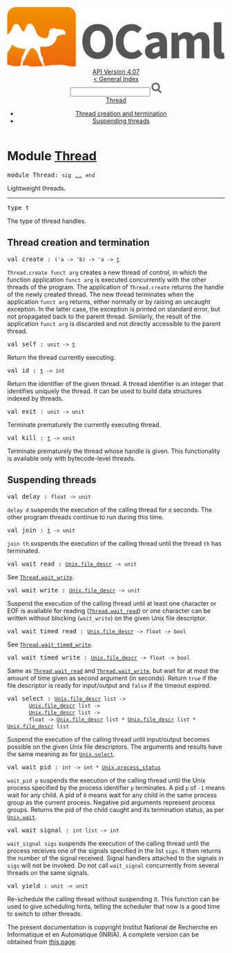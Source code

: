 <!-- ((! set title API !)) ((! set documentation !)) ((! set api !)) ((! set nobreadcrumb !)) -->
<div class="api"><header><nav class="toc brand"><a class="brand" href="https://ocaml.org/"><img src="colour-logo-gray.svg" class="svg" alt="OCaml"></a></nav><nav class="toc"><div class="toc_version"><a href="/docs" id="version-select">API Version 4.07</a></div><a href="index.html">&lt; General Index</a><div class="api_search"><input type="text" name="apisearch" id="api_search" oninput="mySearch(false);" onkeypress="this.oninput();" onclick="this.oninput();" onpaste="this.oninput();">
<img src="search_icon.svg" alt="Search" class="svg" onclick="mySearch(false)"></div>
<div id="search_results"></div><div class="toc_title"><a href="#top">Thread</a></div><ul><li><a href="#1_Threadcreationandtermination">Thread creation and termination</a></li><li><a href="#1_Suspendingthreads">Suspending threads</a></li></ul></nav></header>

<h1>Module <a href="type_Thread.html">Thread</a></h1>

<pre><span id="MODULEThread"><span class="keyword">module</span> Thread</span>: <code class="code"><span class="keyword">sig</span></code> <a href="Thread.html">..</a> <code class="code"><span class="keyword">end</span></code></pre><div class="info module top">
<div class="info-desc">
<p>Lightweight threads.</p>
</div>
</div>
<hr width="100%">

<pre><span id="TYPEt"><span class="keyword">type</span> <code class="type"></code>t</span> </pre>
<div class="info ">
<div class="info-desc">
<p>The type of thread handles.</p>
</div>
</div>

<h2 id="1_Threadcreationandtermination">Thread creation and termination</h2>
<pre><span id="VALcreate"><span class="keyword">val</span> create</span> : <code class="type">('a -&gt; 'b) -&gt; 'a -&gt; <a href="Thread.html#TYPEt">t</a></code></pre><div class="info ">
<div class="info-desc">
<p><code class="code"><span class="constructor">Thread</span>.create&nbsp;funct&nbsp;arg</code> creates a new thread of control,
   in which the function application <code class="code">funct&nbsp;arg</code>
   is executed concurrently with the other threads of the program.
   The application of <code class="code"><span class="constructor">Thread</span>.create</code>
   returns the handle of the newly created thread.
   The new thread terminates when the application <code class="code">funct&nbsp;arg</code>
   returns, either normally or by raising an uncaught exception.
   In the latter case, the exception is printed on standard error,
   but not propagated back to the parent thread. Similarly, the
   result of the application <code class="code">funct&nbsp;arg</code> is discarded and not
   directly accessible to the parent thread.</p>
</div>
</div>

<pre><span id="VALself"><span class="keyword">val</span> self</span> : <code class="type">unit -&gt; <a href="Thread.html#TYPEt">t</a></code></pre><div class="info ">
<div class="info-desc">
<p>Return the thread currently executing.</p>
</div>
</div>

<pre><span id="VALid"><span class="keyword">val</span> id</span> : <code class="type"><a href="Thread.html#TYPEt">t</a> -&gt; int</code></pre><div class="info ">
<div class="info-desc">
<p>Return the identifier of the given thread. A thread identifier
   is an integer that identifies uniquely the thread.
   It can be used to build data structures indexed by threads.</p>
</div>
</div>

<pre><span id="VALexit"><span class="keyword">val</span> exit</span> : <code class="type">unit -&gt; unit</code></pre><div class="info ">
<div class="info-desc">
<p>Terminate prematurely the currently executing thread.</p>
</div>
</div>

<pre><span id="VALkill"><span class="keyword">val</span> kill</span> : <code class="type"><a href="Thread.html#TYPEt">t</a> -&gt; unit</code></pre><div class="info ">
<div class="info-desc">
<p>Terminate prematurely the thread whose handle is given.
   This functionality is available only with bytecode-level threads.</p>
</div>
</div>
<h2 id="1_Suspendingthreads">Suspending threads</h2>
<pre><span id="VALdelay"><span class="keyword">val</span> delay</span> : <code class="type">float -&gt; unit</code></pre><div class="info ">
<div class="info-desc">
<p><code class="code">delay&nbsp;d</code> suspends the execution of the calling thread for
   <code class="code">d</code> seconds. The other program threads continue to run during
   this time.</p>
</div>
</div>

<pre><span id="VALjoin"><span class="keyword">val</span> join</span> : <code class="type"><a href="Thread.html#TYPEt">t</a> -&gt; unit</code></pre><div class="info ">
<div class="info-desc">
<p><code class="code">join&nbsp;th</code> suspends the execution of the calling thread
   until the thread <code class="code">th</code> has terminated.</p>
</div>
</div>

<pre><span id="VALwait_read"><span class="keyword">val</span> wait_read</span> : <code class="type"><a href="Unix.html#TYPEfile_descr">Unix.file_descr</a> -&gt; unit</code></pre><div class="info ">
<div class="info-desc">
<p>See <a href="Thread.html#VALwait_write"><code class="code"><span class="constructor">Thread</span>.wait_write</code></a>.</p>
</div>
</div>

<pre><span id="VALwait_write"><span class="keyword">val</span> wait_write</span> : <code class="type"><a href="Unix.html#TYPEfile_descr">Unix.file_descr</a> -&gt; unit</code></pre><div class="info ">
<div class="info-desc">
<p>Suspend the execution of the calling thread until at least
   one character or EOF is available for reading (<a href="Thread.html#VALwait_read"><code class="code"><span class="constructor">Thread</span>.wait_read</code></a>) or
   one character can be written without blocking (<code class="code">wait_write</code>)
   on the given Unix file descriptor.</p>
</div>
</div>

<pre><span id="VALwait_timed_read"><span class="keyword">val</span> wait_timed_read</span> : <code class="type"><a href="Unix.html#TYPEfile_descr">Unix.file_descr</a> -&gt; float -&gt; bool</code></pre><div class="info ">
<div class="info-desc">
<p>See <a href="Thread.html#VALwait_timed_write"><code class="code"><span class="constructor">Thread</span>.wait_timed_write</code></a>.</p>
</div>
</div>

<pre><span id="VALwait_timed_write"><span class="keyword">val</span> wait_timed_write</span> : <code class="type"><a href="Unix.html#TYPEfile_descr">Unix.file_descr</a> -&gt; float -&gt; bool</code></pre><div class="info ">
<div class="info-desc">
<p>Same as <a href="Thread.html#VALwait_read"><code class="code"><span class="constructor">Thread</span>.wait_read</code></a> and <a href="Thread.html#VALwait_write"><code class="code"><span class="constructor">Thread</span>.wait_write</code></a>, but wait for at most
   the amount of time given as second argument (in seconds).
   Return <code class="code"><span class="keyword">true</span></code> if the file descriptor is ready for input/output
   and <code class="code"><span class="keyword">false</span></code> if the timeout expired.</p>
</div>
</div>

<pre><span id="VALselect"><span class="keyword">val</span> select</span> : <code class="type"><a href="Unix.html#TYPEfile_descr">Unix.file_descr</a> list -&gt;<br>       <a href="Unix.html#TYPEfile_descr">Unix.file_descr</a> list -&gt;<br>       <a href="Unix.html#TYPEfile_descr">Unix.file_descr</a> list -&gt;<br>       float -&gt; <a href="Unix.html#TYPEfile_descr">Unix.file_descr</a> list * <a href="Unix.html#TYPEfile_descr">Unix.file_descr</a> list * <a href="Unix.html#TYPEfile_descr">Unix.file_descr</a> list</code></pre><div class="info ">
<div class="info-desc">
<p>Suspend the execution of the calling thread until input/output
   becomes possible on the given Unix file descriptors.
   The arguments and results have the same meaning as for
   <a href="Unix.html#VALselect"><code class="code"><span class="constructor">Unix</span>.select</code></a>.</p>
</div>
</div>

<pre><span id="VALwait_pid"><span class="keyword">val</span> wait_pid</span> : <code class="type">int -&gt; int * <a href="Unix.html#TYPEprocess_status">Unix.process_status</a></code></pre><div class="info ">
<div class="info-desc">
<p><code class="code">wait_pid&nbsp;p</code> suspends the execution of the calling thread
   until the Unix process specified by the process identifier <code class="code">p</code>
   terminates. A pid <code class="code">p</code> of <code class="code">-1</code> means wait for any child.
   A pid of <code class="code">0</code> means wait for any child in the same process group
   as the current process. Negative pid arguments represent
   process groups. Returns the pid of the child caught and
   its termination status, as per <a href="Unix.html#VALwait"><code class="code"><span class="constructor">Unix</span>.wait</code></a>.</p>
</div>
</div>

<pre><span id="VALwait_signal"><span class="keyword">val</span> wait_signal</span> : <code class="type">int list -&gt; int</code></pre><div class="info ">
<div class="info-desc">
<p><code class="code">wait_signal&nbsp;sigs</code> suspends the execution of the calling thread
   until the process receives one of the signals specified in the
   list <code class="code">sigs</code>.  It then returns the number of the signal received.
   Signal handlers attached to the signals in <code class="code">sigs</code> will not
   be invoked.  Do not call <code class="code">wait_signal</code> concurrently
   from several threads on the same signals.</p>
</div>
</div>

<pre><span id="VALyield"><span class="keyword">val</span> yield</span> : <code class="type">unit -&gt; unit</code></pre><div class="info ">
<div class="info-desc">
<p>Re-schedule the calling thread without suspending it.
   This function can be used to give scheduling hints,
   telling the scheduler that now is a good time to
   switch to other threads.</p>
</div>
</div>

<div class="copyright">The present documentation is copyright Institut National de Recherche en Informatique et en Automatique (INRIA). A complete version can be obtained from <a href="http://caml.inria.fr/pub/docs/manual-ocaml/">this page</a>.</div></div>